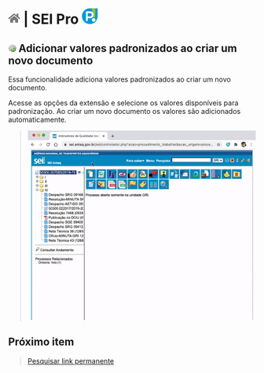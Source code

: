# [![Home](../img/home.png)](../) |  SEI Pro ![Icone](../img/icon-32.png)

## ![SEI Pro Adicionar valores padronizados](../img/icon-valdefault.png) Adicionar valores padronizados ao criar um novo documento

Essa funcionalidade adiciona valores padronizados ao criar um novo documento.

Acesse as opções da extensão e selecione os valores disponíveis para padronização. 
Ao criar um novo documento os valores são adicionados automaticamente.

> ![Tela Adicionar valores padronizados](../img/tela-valdefault.gif) 


## Próximo item

> [Pesquisar link permanente](../pages/LINKPERMANENTE.md)

